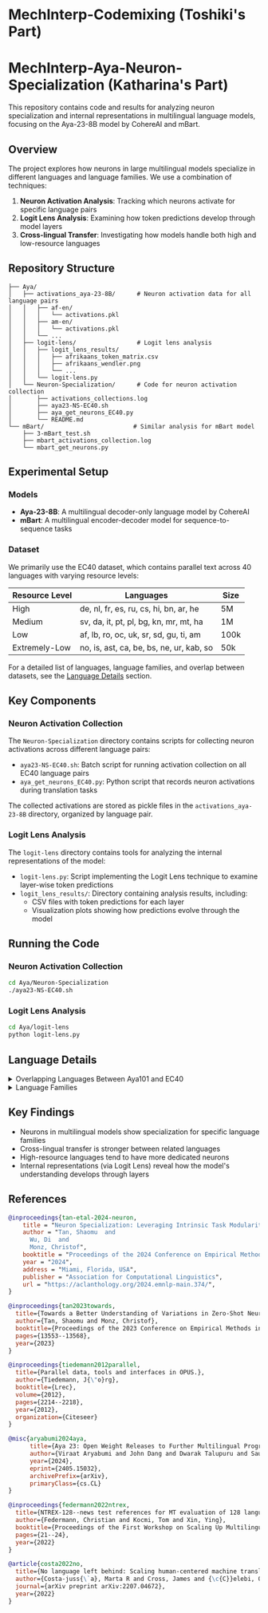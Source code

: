 # MechInterp-Codemixing (Toshiki's Part)

# MechInterp-Aya-Neuron-Specialization (Katharina's Part)

This repository contains code and results for analyzing neuron specialization and internal representations in multilingual language models, focusing on the Aya-23-8B model by CohereAI and mBart.

## Overview

The project explores how neurons in large multilingual models specialize in different languages and language families. We use a combination of techniques:

1. **Neuron Activation Analysis**: Tracking which neurons activate for specific language pairs
2. **Logit Lens Analysis**: Examining how token predictions develop through model layers
3. **Cross-lingual Transfer**: Investigating how models handle both high and low-resource languages

## Repository Structure

```
├── Aya/
│   ├── activations_aya-23-8B/      # Neuron activation data for all language pairs
│   │   ├── af-en/
│   │   │   └── activations.pkl
│   │   ├── am-en/
│   │   │   └── activations.pkl
│   │   └── ...
│   ├── logit-lens/                 # Logit lens analysis
│   │   ├── logit_lens_results/
│   │   │   ├── afrikaans_token_matrix.csv
│   │   │   ├── afrikaans_wendler.png
│   │   │   └── ...
│   │   └── logit-lens.py
│   └── Neuron-Specialization/      # Code for neuron activation collection
│       ├── activations_collections.log
│       ├── aya23-NS-EC40.sh
│       ├── aya_get_neurons_EC40.py
│       └── README.md
└── mBart/                         # Similar analysis for mBart model
    ├── 3-mBart_test.sh
    ├── mbart_activations_collection.log
    └── mbart_get_neurons.py
```

## Experimental Setup

### Models

- **Aya-23-8B**: A multilingual decoder-only language model by CohereAI
- **mBart**: A multilingual encoder-decoder model for sequence-to-sequence tasks

### Dataset

We primarily use the EC40 dataset, which contains parallel text across 40 languages with varying resource levels:

| Resource Level  | Languages                                        | Size  |
|----------------|--------------------------------------------------|------|
| High           | de, nl, fr, es, ru, cs, hi, bn, ar, he           | 5M   |
| Medium         | sv, da, it, pt, pl, bg, kn, mr, mt, ha           | 1M   |
| Low            | af, lb, ro, oc, uk, sr, sd, gu, ti, am           | 100k |
| Extremely-Low  | no, is, ast, ca, be, bs, ne, ur, kab, so         | 50k  |

For a detailed list of languages, language families, and overlap between datasets, see the [Language Details](#language-details) section.

## Key Components

### Neuron Activation Collection

The `Neuron-Specialization` directory contains scripts for collecting neuron activations across different language pairs:

- `aya23-NS-EC40.sh`: Batch script for running activation collection on all EC40 language pairs
- `aya_get_neurons_EC40.py`: Python script that records neuron activations during translation tasks

The collected activations are stored as pickle files in the `activations_aya-23-8B` directory, organized by language pair.

### Logit Lens Analysis

The `logit-lens` directory contains tools for analyzing the internal representations of the model:

- `logit-lens.py`: Script implementing the Logit Lens technique to examine layer-wise token predictions
- `logit_lens_results/`: Directory containing analysis results, including:
  - CSV files with token predictions for each layer
  - Visualization plots showing how predictions evolve through the model

## Running the Code

### Neuron Activation Collection

```bash
cd Aya/Neuron-Specialization
./aya23-NS-EC40.sh
```

### Logit Lens Analysis

```bash
cd Aya/logit-lens
python logit-lens.py
```

## Language Details

<details>
<summary>Overlapping Languages Between Aya101 and EC40</summary>

The following table shows the 35 languages that appear in both the Aya101 and EC40 datasets, along with their resourcedness levels in each dataset.

| ISO Code | Language Name  |EC40 Resourcedness | In Aya-23 |
|----------|---------------|-------------------|-----------|
| afr      | Afrikaans     |Low               | No        |
| amh      | Amharic       |Low               | No        |
| ara      | Arabic        | High              | Yes       |
| bel      | Belarusian    | Extremely-Low     | No        |
| ben      | Bengali       |  High              | No        |
| bul      | Bulgarian     |Medium            | No        |
| cat      | Catalan       |  Extremely-Low     | No        |
| ces      | Czech         | High              | Yes       |
| dan      | Danish        |  Medium            | No        |
| deu      | German        |  High              | Yes       |
| fra      | French        | High              | Yes       |
| guj      | Gujarati      |  Low               | No        |
| hau      | Hausa         |Medium            | No        |
| heb      | Hebrew        | High              | Yes       |
| hin      | Hindi         |High              | Yes       |
| isl      | Icelandic     | Extremely-Low     | No        |
| ita      | Italian       | Medium            | Yes       |
| kan      | Kannada       | Medium            | No        |
| ltz      | Luxembourgish | Low               | No        |
| mar      | Marathi       | Medium            | No        |
| mlt      | Maltese       |  Medium            | No        |
| nep      | Nepali        |Extremely-Low     | No        |
| nld      | Dutch         |High              | Yes       |
| nor      | Norwegian     | Extremely-Low     | No        |
| pol      | Polish        |  Medium            | Yes       |
| por      | Portuguese    |  Medium            | Yes       |
| ron      | Romanian      | Low               | Yes       |
| rus      | Russian       |  High              | Yes       |
| snd      | Sindhi        |  Low               | No        |
| som      | Somali        | Extremely-Low     | No        |
| spa      | Spanish       |High              | Yes       |
| srp      | Serbian       | Low               | No        |
| swe      | Swedish       | Medium            | No        |
| ukr      | Ukrainian     |  Low               | Yes       |
| urd      | Urdu          | Extremely-Low     | No        |
</details>

<details>
<summary>Language Families</summary>

| Family       | Languages                                                                                                                                                            |
|-------------|----------------------------------------------------------------------------------------------------------------------------------------------------------------------|
| Germanic    | German, Dutch, Swedish, Danish, Afrikaans, Luxembourgish, Norwegian, Icelandic, English, Frisian, Faroese, Yiddish, Scots                                            |
| Romance     | French, Spanish, Italian, Portuguese, Romanian, Occitan, Asturian, Catalan, Galician, Corsican, Sicilian, Venetian, Aragonese                                        |
| Slavic      | Russian, Czech, Polish, Bulgarian, Ukrainian, Serbian, Belarusian, Bosnian, Slovak, Slovene, Macedonian, Montenegrin                                                 |
| Indo-Aryan  | Hindi, Bengali, Kannada, Marathi, Sindhi, Gujarati, Nepali, Urdu, Punjabi, Assamese, Sinhala, Konkani, Maithili, Rajasthani, Bhojpuri, Odia                         |
| Afro-Asiatic | Arabic, Hebrew, Maltese, Amharic, Tigrinya, Hausa, Kabyle, Somali, Berber                                                                                          |
</details>

## Key Findings

- Neurons in multilingual models show specialization for specific language families
- Cross-lingual transfer is stronger between related languages
- High-resource languages tend to have more dedicated neurons
- Internal representations (via Logit Lens) reveal how the model's understanding develops through layers

## References

```bibtex
@inproceedings{tan-etal-2024-neuron,
    title = "Neuron Specialization: Leveraging Intrinsic Task Modularity for Multilingual Machine Translation",
    author = "Tan, Shaomu  and
      Wu, Di  and
      Monz, Christof",
    booktitle = "Proceedings of the 2024 Conference on Empirical Methods in Natural Language Processing",
    year = "2024",
    address = "Miami, Florida, USA",
    publisher = "Association for Computational Linguistics",
    url = "https://aclanthology.org/2024.emnlp-main.374/",
}
```

```bibtex
@inproceedings{tan2023towards,
  title={Towards a Better Understanding of Variations in Zero-Shot Neural Machine Translation Performance},
  author={Tan, Shaomu and Monz, Christof},
  booktitle={Proceedings of the 2023 Conference on Empirical Methods in Natural Language Processing},
  pages={13553--13568},
  year={2023}
}
```

```bibtex
@inproceedings{tiedemann2012parallel,
  title={Parallel data, tools and interfaces in OPUS.},
  author={Tiedemann, J{\"o}rg},
  booktitle={Lrec},
  volume={2012},
  pages={2214--2218},
  year={2012},
  organization={Citeseer}
}
```

```bibtex
@misc{aryabumi2024aya,
      title={Aya 23: Open Weight Releases to Further Multilingual Progress}, 
      author={Viraat Aryabumi and John Dang and Dwarak Talupuru and Saurabh Dash and David Cairuz and Hangyu Lin and Bharat Venkitesh and Madeline Smith and Kelly Marchisio and Sebastian Ruder and Acyr Locatelli and Julia Kreutzer and Nick Frosst and Phil Blunsom and Marzieh Fadaee and Ahmet Üstün and Sara Hooker},
      year={2024},
      eprint={2405.15032},
      archivePrefix={arXiv},
      primaryClass={cs.CL}
}
```

```bibtex
@inproceedings{federmann2022ntrex,
  title={NTREX-128--news test references for MT evaluation of 128 languages},
  author={Federmann, Christian and Kocmi, Tom and Xin, Ying},
  booktitle={Proceedings of the First Workshop on Scaling Up Multilingual Evaluation},
  pages={21--24},
  year={2022}
}
```

```bibtex
@article{costa2022no,
  title={No language left behind: Scaling human-centered machine translation},
  author={Costa-juss{\`a}, Marta R and Cross, James and {\c{C}}elebi, Onur and Elbayad, Maha and Heafield, Kenneth and Heffernan, Kevin and Kalbassi, Elahe and Lam, Janice and Licht, Daniel and Maillard, Jean and others},
  journal={arXiv preprint arXiv:2207.04672},
  year={2022}
}
```

